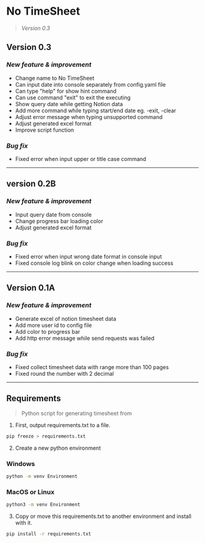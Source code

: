 # No TimeSheet
> *Version 0.3*

## Version 0.3
### *New feature & improvement*
- Change name to No TimeSheet
- Can input date into console separately from config.yaml file
- Can type "help" for show hint command
- Can use command "exit" to exit the executing
- Show query date while getting Notion data
- Add more command while typing start/end date eg. -exit, -clear
- Adjust error message when typing unsupported command
- Adjust generated excel format
- Improve script function
### *Bug fix*
- Fixed error when input upper or title case command
---
## version 0.2B
### *New feature & improvement*
- Input query date from console
- Change progress bar loading color
- Adjust generated excel format
### *Bug fix*
- Fixed error when input wrong date format in console input
- Fixed console log blink on color change when loading success
---
## Version 0.1A
### *New feature & improvement*
- Generate excel of notion timesheet data
- Add more user id to config file
- Add color to progress bar
- Add http error message while send requests was failed
### *Bug fix*
- Fixed collect timesheet data with range more than 100 pages
- Fixed round the number with 2 decimal
---
## Requirements
> Python script for generating timesheet from

1. First, output requirements.txt to a file.

```bash
pip freeze > requirements.txt
```
2. Create a new python environment
### Windows
```bash
python -m venv Environment
```
### MacOS or Linux
```bash
python3 -m venv Environment
```

3. Copy or move this requirements.txt to another environment and install with it.

```bash
pip install -r requirements.txt
```
